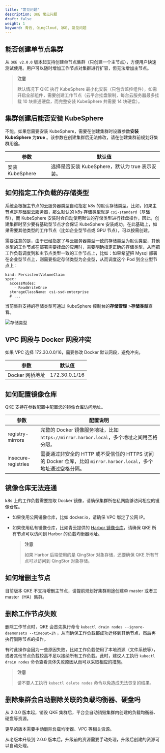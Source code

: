```yaml
---
title: "常见问题"
description: QKE 常见问题
draft: false
weight: 1
keyword: 青云, QingCloud, QKE, 常见问题 
---
```


## 能否创建单节点集群

从 `QKE v2.0.0` 版本起支持创建单节点集群（只创建一个主节点），方便用户快速测试使用。用户可以随时增加工作节点对集群进行扩容，但无法增加主节点。

> **注意**
>
> 默认情况下 QKE 执行 KubeSphere 最小化安装（只包含监控组件），如需开启全部组件，需要创建工作节点（云平台挂盘限制，每台云服务器最多挂载 10 块普通硬盘，而完整安装 KubeSphere 共需要 14 块硬盘）。

## 集群创建后能否安装 KubeSphere

不能。如果您需要安装 KubeSphere，需要在创建集群时设置参数**安装 KubeSphere** 为**true** 。该参数在创建集群后无法修改，请在创建集群前规划好集群用途。

| 参数 | 默认值|
| --- | ---|
| 安装 KubeSphere | 选择是否安装 KubeSphere，默认为 true 表示安装。 |

## 如何指定工作负载的存储类型

系统会根据主节点的云服务器类型自动指定 k8s 的默认存储类型。比如，如果主节点是基础型云服务器，那么默认的 k8s 存储类型就是 `csi-standard`（基础型），而 KubeSphere 安装时会自动使用默认的存储类型进行挂盘操作，因此，创建集群时至少要有基础型节点才会保证 KubeSphere 安装成功。在此基础上，如果需要其他类型的工作节点（比如企业型节点或 GPU 节点），可以按需创建。

需要注意的是，由于已经指定了与云服务器类型一致的存储类型为默认类型，其他类型的工作节点在部署需要挂盘的应用时，需要明确指定正确的存储类型，从而把工作负载调度到和主节点类型一致的工作节点上，比如：如果希望把 Mysql 部署在企业型节点上，则需要指定存储类型为企业型，从而调度这个 Pod 到企业型节点上：

```
kind: PersistentVolumeClaim
spec:
  accessModes:
    - ReadWriteOnce
  storageClassName: csi-ssd-enterprise
  # ...
```

当前集群支持的存储类型可通过 KubeSphere 控制台的**存储管理** >**存储类型**查看。

![存储类型](../../_images/sc.png)

## VPC 网段与 Docker 网段冲突

如果 VPC 选择 172.30.0.0/16，需要修改 Docker 默认网段，避免冲突。

| 参数            | 默认值        |
| --------------- | ------------- |
| Docker 网桥地址 | 172.30.0.1/16 |

## 如何配置镜像仓库

QKE 支持在参数配置中配置您的镜像仓库访问地址。

| 参数                | 配置说明                                                     |
| ------------------- | ------------------------------------------------------------ |
| registry-mirrors    | 完整的 Docker 镜像服务地址，比如 `https://mirror.harbor.local`，多个地址之间用空格分隔。 |
| insecure-registries | 需要通过非安全的 HTTP 或不受信任的 HTTPS 访问的 Docker 仓库，比如 `mirror.harbor.local`，多个地址通过空格分隔。 |



## 镜像仓库无法连通

k8s 上的工作负载需要拉取 Docker 镜像，请确保集群所在私网能够访问相应的镜像仓库。

- 如果使用公网镜像仓库，比如 docker.io，请确保 VPC 绑定了公网 IP。  

- 如果使用私有镜像仓库，比如青云提供的 [Harbor 镜像仓库](https://docsv3.qingcloud.com/container/harbor/intro/introduction/)，请确保 QKE 所有节点可以访问到 Harbor 的负载均衡器地址。

  > **注意**
  >
  > 如果 Harbor 后端使用的是 QingStor 对象存储，还要确保 QKE 所有节点可以访问到 QingStor 对象存储。

## 如何增删主节点

目前版本 QKE 不支持增删主节点，请提前规划好集群用途创建单 master 或者三 master（HA）集群。

## 删除工作节点失败

删除工作节点时，QKE 会首先执行命令 `kubectl drain nodes --ignore-daemonsets --timeout=2h` ，从而确保工作负载都成功迁移到其他节点，然后再执行删除节点的操作。

有时此操作会因为一些原因失败，比如工作负载使用了本地资源（文件系统等），或者其他节点负载较高不足以接纳所有工作负载。此时，建议人工执行 `kubectl drain nodes` 命令查看具体失败原因从而可以采取相应的措施。

> **注意**
>
> 请不要人工执行 `kubectl delete nodes` 命令以免造成无法恢复的结果。

## 删除集群会自动删除关联的负载均衡器、硬盘吗

从 2.0.0 版本起，销毁 QKE 集群后，平台会自动销毁集群内创建的负载均衡器、硬盘等资源。

更早的版本需要手动删除负载均衡器、VPC 等相关资源。

从老版本升级到 2.0.0 版本后，升级前的资源需要手动处理，升级后创建的资源可以自动处理。

